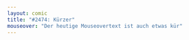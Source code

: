 ```yaml
---
layout: comic
title: "#2474: Kürzer"
mouseover: "Der heutige Mouseovertext ist auch etwas kür"
---
```

